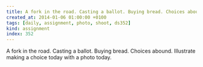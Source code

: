```yaml
---
title: A fork in the road. Casting a ballot. Buying bread. Choices abound. Illustrate making a choice today with a photo today.
created_at: 2014-01-06 01:00:00 +0100
tags: [daily, assignment, photo, shoot, ds352]
kind: assignment
index: 352
---
```


A fork in the road. Casting a ballot. Buying bread. Choices abound. Illustrate making a choice today with a photo today.
